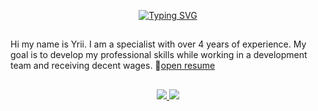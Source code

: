<div id="header" align="center">

<a href="https://git.io/typing-svg"><img src="https://readme-typing-svg.herokuapp.com?font=Fira+Code&pause=1000&color=0F3342&random=false&width=435&lines=I+am+a+Fullstack+Web+Developer" alt="Typing SVG" /></a>
</div>

##
Hi my name is Yrii. I am a specialist with over 4 years of experience.
My goal is to develop my professional skills while working in a development team and receiving decent wages.  📎[open resume](https://github.com/melvin-rulit/Resume)
##

<p align='center'>
   <a href="https://www.linkedin.com/skill-assessments/hub/quizzes/">
       <img src="https://img.shields.io/badge/linkedin-%230077B5.svg?&style=for-the-badge&logo=linkedin&logoColor=white"/>
   </a>
   </a>
   <a href="https://t.me/melvin_rulit">
       <img src="https://img.shields.io/badge/Telegram-2CA5E0?style=for-the-badge&logo=telegram&logoColor=white"/>
   </a>

</p>
